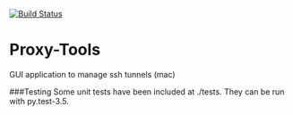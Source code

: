 [![Build Status](https://travis-ci.org/awensaunders/Proxy-Tools.svg?branch=master)](https://travis-ci.org/awensaunders/Proxy-Tools)
# Proxy-Tools
GUI application to manage ssh tunnels (mac)

###Testing
Some unit tests have been included at ./tests. They can be run with py.test-3.5. 